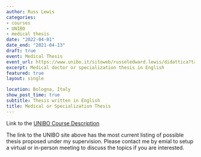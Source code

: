 ```yaml
---
author: Russ Lewis
categories:
- courses
- UNIBO
- medical thesis
date: "2022-04-01"
date_end: "2021-04-13"
draft: true
event: Medical Thesis
event_url: https://www.unibo.it/sitoweb/russeledward.lewis/didattica?tab=tesi
excerpt: Medical doctor or specialization thesis in English
featured: true
layout: single

location: Bologna, Italy
show_post_time: true
subtitle: Thesis written in English
title: Medical or Specialization Thesis
---
```


Link to the [UNIBO Course Description](https://www.unibo.it/sitoweb/russeledward.lewis/didattica?tab=tesi)<br>

The link to the UNIBO site above has the most current listing of possible thesis proposed under my supervision. Please contact me by emial to setup a virtual or in-person meeting to discuss the topics if you are interested.